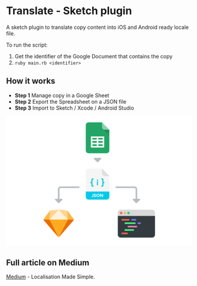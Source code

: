 # Translate - Sketch plugin
A sketch plugin to translate copy content into iOS and Android ready locale file.

To run the script:
1. Get the identifier of the Google Document that contains the copy
2. `ruby main.rb <identifier>`

## How it works
* **Step 1** Manage copy in a Google Sheet
* **Step 2** Export the Spreadsheet on a JSON file
* **Step 3** Import to Sketch / Xcode / Android Studio

![Process](images/loc_illo_diagram.png)

## Full article on Medium
[Medium](https://medium.com/@teogagliano/localisation-made-simple-e479b4e98434) - Localisation Made Simple.
